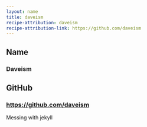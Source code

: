 ```yaml
---
layout: name
title: daveism
recipe-attribution: daveism
recipe-attribution-link: https://github.com/daveism
---
```



## Name
### Daveism
## GitHub
### https://github.com/daveism

Messing with jekyll

